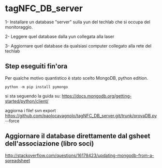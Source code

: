 # tagNFC_DB_server


 1- Installare un database "server" sulla yun del techlab che si occupa del monitoraggio.

 2- Leggere quel database dalla yun collegata alla laser

 3- Aggiornare quel database da qualsiasi computer collegato alla rete del techlab


## Step eseguiti fin'ora

Per qualche motivo quantistico è stato scelto MongoDB, python edition.

    python -m pip install pymongo

si sta seguendo la guida su: https://docs.mongodb.org/getting-started/python/client/

aggiorna i file!
svn export https://github.com/paolocavagnolo/tagNFC_DB_server.git/trunk/provaDB.py --force


## 

## Aggiornare il database direttamente dal gsheet dell'associazione (libro soci)

http://stackoverflow.com/questions/16178423/updating-mongodb-from-a-spreadsheet

